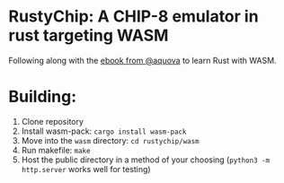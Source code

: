 # RustyChip: A CHIP-8 emulator in rust targeting WASM

Following along with the [ebook from @aquova](https://github.com/aquova/chip8-book) to learn Rust with WASM.

# Building:

1. Clone repository
2. Install wasm-pack: `cargo install wasm-pack`
3. Move into the `wasm` directory: `cd rustychip/wasm`
4. Run makefile: `make`
5. Host the public directory in a method of your choosing (`python3 -m http.server` works well for testing)
